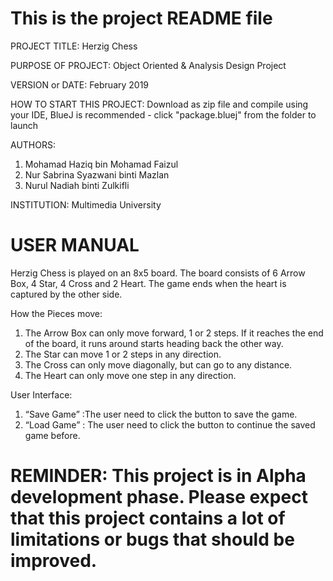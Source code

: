 # This is the project README file

PROJECT TITLE: 
Herzig Chess 

PURPOSE OF PROJECT: 
Object Oriented & Analysis Design Project

VERSION or DATE: 
February 2019

HOW TO START THIS PROJECT: 
Download as zip file and compile using your IDE, 
BlueJ is recommended - click "package.bluej" from the folder to launch

AUTHORS: 
1. Mohamad Haziq bin Mohamad Faizul 
2. Nur Sabrina Syazwani binti Mazlan 
3. Nurul Nadiah binti Zulkifli 

INSTITUTION: 
Multimedia University

# USER MANUAL

Herzig Chess is played on an 8x5 board. The board consists of 6 Arrow Box, 4 Star, 4 Cross and 2 Heart. The game ends when the heart is captured by the other side.

How the Pieces move:
1. The Arrow Box can only move forward, 1 or 2 steps. If it reaches the end of the board, it runs around starts heading back the other way. 
2. The Star can move 1 or 2 steps in any direction.
3. The Cross can only move diagonally, but can go to any distance. 
4. The Heart can only move one step in any direction. 

User Interface:
1. “Save Game” :The user need to click the button to save the game.
2. “Load Game” : The user need to click the button to continue the saved game before.

# REMINDER: This project is in Alpha development phase. Please expect that this project contains a lot of limitations or bugs that should be improved.


